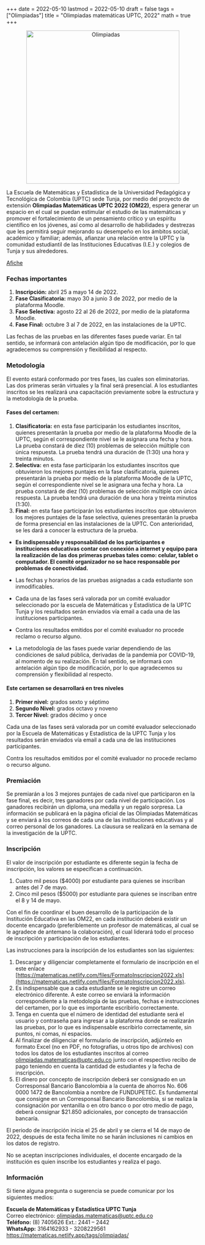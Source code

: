 +++
date      = 2022-05-10
lastmod   = 2022-05-10
draft     = false
tags      = ["Olimpiadas"]
title     = "Olimpiadas matemáticas UPTC, 2022"
math      = true
+++

<center><img src="https://matematicas.netlify.app/img/Olimpiadas.png" alt="Olimpiadas" width="400"/></center>

La Escuela de Matemáticas y Estadística de la Universidad Pedagógica y Tecnológica de Colombia (UPTC) sede Tunja, por medio del proyecto de extensión **Olimpiadas Matemáticas UPTC 2022 (OM22)**, espera generar un espacio en el cual se puedan estimular el estudio de las  matemáticas y promover el fortalecimiento de un pensamiento crítico y un espíritu científico en  los jóvenes, así como al desarrollo de habilidades y destrezas que les permitirá seguir mejorando  su desempeño en los ámbitos social, académico y familiar; además, afianzar una relación entre  la UPTC y la comunidad estudiantil de las Instituciones Educativas (I.E.) y colegios de Tunja y  sus alrededores.


[Afiche](https://matematicas.netlify.app/files/AficheOlimpiadas2022.pdf)


### Fechas importantes

1. **Inscripción:** abril 25 a mayo 14 de 2022. 
2. **Fase Clasificatoria:** mayo 30 a junio 3 de 2022, por medio de la plataforma Moodle.  
3. **Fase Selectiva:** agosto 22 al 26 de 2022, por medio de la plataforma Moodle. 
4. **Fase Final:** octubre 3 al 7 de 2022, en las instalaciones de la UPTC. 


Las fechas de las pruebas en las diferentes fases puede variar. En tal sentido, se informará con  antelación algún tipo de modificación, por lo que agradecemos su comprensión y flexibilidad al  respecto. 


### Metodología

El evento estará conformado por tres fases, las cuales son eliminatorias. Las dos primeras serán virtuales y la final será presencial. A los estudiantes inscritos se les realizará una capacitación  previamente sobre la estructura y la metodología de la prueba.  

#### Fases del certamen: 

1. **Clasificatoria:** en esta fase participarán los estudiantes inscritos, quienes  presentarán la prueba por medio de la plataforma Moodle de la UPTC, según el  correspondiente nivel se le asignara una fecha y hora. La prueba constará de diez (10)  problemas de selección múltiple con única respuesta. La prueba tendrá una duración de  (1:30) una hora y treinta minutos. 
2. **Selectiva:** en esta fase participarán los estudiantes inscritos que obtuvieron los  mejores puntajes en la fase clasificatoria, quienes presentarán la prueba por medio de la  plataforma Moodle de la UPTC, según el correspondiente nivel se le asignara una fecha  y hora. La prueba constará de diez (10) problemas de selección múltiple con única  respuesta. La prueba tendrá una duración de una hora y treinta minutos (1:30). 
3. **Final:** en esta fase participarán los estudiantes inscritos que obtuvieron los mejores  puntajes de la fase selectiva, quienes presentarán la prueba de forma presencial en las  instalaciones de la UPTC. Con anterioridad, se les dará a conocer la estructura de la  prueba. 

*  **Es indispensable y responsabilidad de los participantes e instituciones educativas contar con  conexión a internet y equipo para la realización de las dos primeras pruebas tales como: celular, tablet o computador. El comité organizador no se hace responsable por problemas de  conectividad.**

* Las fechas y horarios de las pruebas asignadas a cada estudiante son inmodificables. 

* Cada una de las fases será valorada por un comité evaluador seleccionado por la escuela de  Matemáticas y Estadística de la UPTC Tunja y los resultados serán enviados vía email a cada  una de las instituciones participantes.  

* Contra los resultados emitidos por el comité evaluador no procede reclamo o recurso alguno. 

* La metodología de las fases puede variar dependiendo de las condiciones de salud pública,  derivadas de la pandemia por COVID-19, al momento de su realización. En tal sentido, se  informará con antelación algún tipo de modificación, por lo que agradecemos su comprensión  y flexibilidad al respecto.


#### Este certamen se desarrollará en tres niveles

1. **Primer nivel:** grados sexto y séptimo
2. **Segundo Nivel:** grados octavo y noveno
3. **Tercer Nivel:** grados décimo y once


Cada una de las fases será valorada por un comité evaluador seleccionado por la Escuela de Matemáticas y Estadística de la UPTC Tunja y los resultados serán enviados vía email a cada una de las instituciones participantes.

Contra los resultados emitidos por el comité evaluador no procede reclamo o recurso alguno.


### Premiación
Se premiarán a los 3 mejores puntajes de cada nivel que participaron en la fase final, es decir,  tres ganadores por cada nivel de participación. Los ganadores recibirán un diploma, una medalla  y un regalo sorpresa. La información se publicará en la página oficial de las Olimpiadas  Matemáticas y se enviará a los correos de cada una de las instituciones educativas y al correo  personal de los ganadores. La clausura se realizará en la semana de la investigación de la UPTC. 


### Inscripción

El valor de inscripción por estudiante es diferente según la fecha de inscripción, los valores se  especifican a continuación. 

1. Cuatro mil pesos ($4000) por estudiante para quienes se inscriban antes del 7 de mayo. 
2. Cinco mil pesos ($5000) por estudiante para quienes se inscriban entre el 8 y 14 de mayo. 


Con el fin de coordinar el buen desarrollo de la participación de la Institución Educativa en las  OM22, en cada institución deberá existir un docente encargado (preferiblemente un profesor de  matemáticas, al cual se le agradece de antemano la colaboración), el cual liderará todo el proceso  de inscripción y participación de los estudiantes. 

Las instrucciones para la inscripción de los estudiantes son las siguientes: 
1. Descargar y diligenciar completamente el formulario de inscripción en el este enlace [https://matematicas.netlify.com/files/FormatoInscripcion2022.xls](https://matematicas.netlify.com/files/FormatoInscripcion2022.xls).  
2. Es indispensable que a cada estudiante se le registre un correo electrónico diferente. A  este correo se enviará la información correspondiente a la metodología de las pruebas,  fechas e instrucciones del certamen, por lo que es importante escribirlo correctamente. 
3. Tenga en cuenta que el número de identidad del estudiante será el usuario y contraseña  para ingresar a la plataforma donde se realizarán las pruebas, por lo que es indispensable  escribirlo correctamente, sin puntos, ni comas, ni espacios. 
4. Al finalizar de diligenciar el formulario de inscripción, adjúntelo en formato Excel (no  en PDF, no fotografías, u otros tipo de archivos) con todos los datos de los estudiantes  inscritos al correo [olimpiadas.matematicas@uptc.edu.co](mailto:olimpiadas.matematicas@uptc.edu.co) junto con el respectivo recibo de pago teniendo en cuenta la cantidad de estudiantes y la fecha de inscripción. 
5. El dinero por concepto de inscripción deberá ser consignado en un Corresponsal  Bancario Bancolombia a la cuenta de ahorros No. 606 0000 1472 de Bancolombia a  nombre de FUNDUPETEC. Es fundamental que consigne en un Corresponsal  Bancario Bancolombia, si se realiza la consignación por ventanilla o en otro banco o  por otro medio de pago, deberá consignar $21.850 adicionales, por concepto de  transacción bancaría. 

El periodo de inscripción inicia el 25 de abril y se cierra el 14 de mayo de 2022, después de esta  fecha límite no se harán inclusiones ni cambios en los datos de registro.  

No se aceptan inscripciones individuales, el docente encargado de la institución es quien inscribe  los estudiantes y realiza el pago.


### Información

Si tiene alguna pregunta o sugerencia se puede comunicar por los siguientes medios: 

**Escuela de Matemáticas y Estadística UPTC Tunja** <br>
Correo electrónico: [olimpiadas.matematicas@uptc.edu.co](mailto:olimpiadas.matematicas@uptc.edu.co) <br>
**Teléfono:** (8) 7405626 Ext.: 2441 – 2442 <br>
**WhatsApp:** 3164162933 - 3208229561<br>
https://matematicas.netlify.app/tags/olimpiadas/ 
